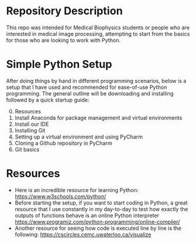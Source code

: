 # Repository Description
This repo was intended for Medical Biophysics students or people who are interested in medical image processing, attempting to start from the basics for those who are looking to work with Python.

# Simple Python Setup
After doing things by hand in different programming scenarios, below is a setup that I have used and recommended for ease-of-use Python programming. The general outline will be downloading and installing followed by a quick startup guide:

0. Resources
1. Install Anaconda for package management and virtual environments
2. Install our IDE
3. Installing Git
4. Setting up a virtual environment and using PyCharm
5. Cloning a Github repository in PyCharm
6. Git basics

# Resources
- Here is an incredible resource for learning Python:
  https://www.w3schools.com/python/ 
- Before starting the setup, if you want to start coding in Python, a great resource that I use constantly in my day-to-day to test how exactly the outputs of functions behave is an online Python interpreter
  https://www.programiz.com/python-programming/online-compiler/ 
- Another resource for seeing how code is executed line by line is the following:
  https://cscircles.cemc.uwaterloo.ca/visualize

  
